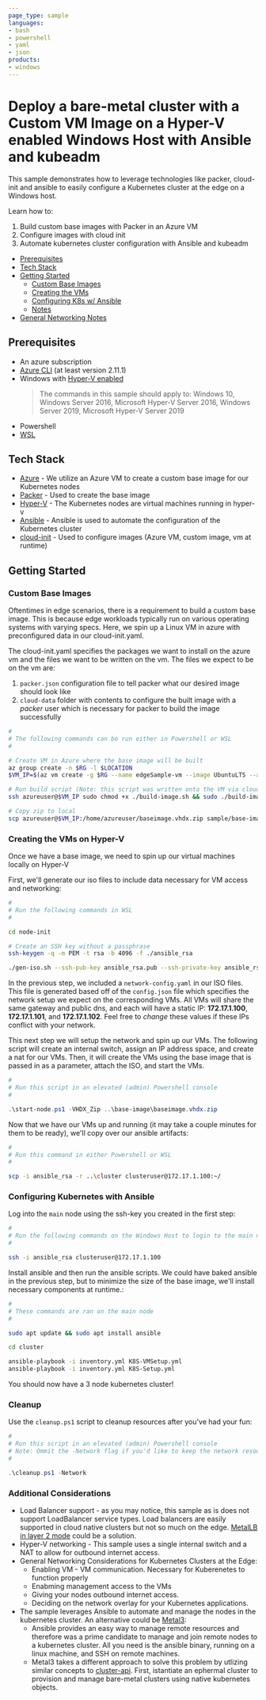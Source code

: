 ```yaml
---
page_type: sample
languages:
- bash
- powershell
- yaml
- json
products:
- windows
---
```


# Deploy a bare-metal cluster with a Custom VM Image on a Hyper-V enabled Windows Host with Ansible and kubeadm

This sample demonstrates how to leverage technologies like packer, cloud-init and ansible to easily configure a Kubernetes cluster at the edge on a Windows host.

Learn how to:

1. Build custom base images with Packer in an Azure VM
1. Configure images with cloud init
1. Automate kubernetes cluster configuration with Ansible and kubeadm

- [Prerequisites](#prerequisites)
- [Tech Stack](#tech-stack)
- [Getting Started](#getting-started)
  - [Custom Base Images](#custom-base-images)
  - [Creating the VMs](#creating-the-vms-on-hyper-v)
  - [Configuring K8s w/ Ansible](#configuring-kubernetes-with-ansible)
  - [Notes](#notes)
- [General Networking Notes](general-networking-notes)

## Prerequisites

- An azure subscription
- [Azure CLI](https://docs.microsoft.com/en-us/cli/azure/install-azure-cli) (at least version 2.11.1)
- Windows with [Hyper-V enabled](https://docs.microsoft.com/en-us/virtualization/hyper-v-on-windows/quick-start/enable-hyper-v#:~:text=Enable%20the%20Hyper-V%20role%20through%20Settings%20%201,4%20Select%20Hyper-V%20and%20click%20OK.%20See%20More)
  > The commands in this sample should apply to: Windows 10, Windows Server 2016, Microsoft Hyper-V Server 2016, Windows Server 2019, Microsoft Hyper-V Server 2019
- Powershell
- [WSL](https://docs.microsoft.com/en-us/windows/wsl/install-win10)

## Tech Stack

- [Azure](https://azure.microsoft.com/en-us/overview/what-is-azure/) - We utilize an Azure VM to create a custom base image for our Kubernetes nodes
- [Packer](https://www.packer.io/docs) - Used to create the base image
- [Hyper-V](https://docs.microsoft.com/en-us/windows-server/virtualization/hyper-v/hyper-v-technology-overview) - The Kubernetes nodes are virtual machines running in hyper-v
- [Ansible](https://docs.ansible.com/) - Ansible is used to automate the configuration of the Kubernetes cluster
- [cloud-init](https://cloudinit.readthedocs.io/) - Used to configure images (Azure VM, custom image, vm at runtime)

## Getting Started

### Custom Base Images

Oftentimes in edge scenarios, there is a requirement to build a custom base image. This is because edge workloads typically run on various operating systems with varying specs. Here, we spin up a Linux VM in azure with preconfigured data in our cloud-init.yaml. 

The cloud-init.yaml specifies the packages we want to install on the azure vm and the files we want to be written on the vm. The files we expect to be on the vm are:

  1. `packer.json` configuration file to tell packer what our desired image should look like
  1. `cloud-data` folder with contents to configure the built image with a *packer* user which is necessary for packer to build the image successfully
  
  ```sh
  #
  # The following commands can be run either in Powershell or WSL
  #

  # Create VM in Azure where the base image will be built
  az group create -n $RG -l $LOCATION
  $VM_IP=$(az vm create -g $RG --name edgeSample-vm --image UbuntuLTS --admin-username azureuser --ssh-key-value ~/.ssh/id_rsa.pub --custom-data base-image/cloud-init.yaml --query "publicIpAddress" -o tsv)

  # Run build script (Note: this script was written onto the VM via cloud-init)
  ssh azureuser@$VM_IP sudo chmod +x ./build-image.sh && sudo ./build-image.sh

  # Copy zip to local
  scp azureuser@$VM_IP:/home/azureuser/baseimage.vhdx.zip sample/base-image
  ```

### Creating the VMs on Hyper-V

Once we have a base image, we need to spin up our virtual machines locally on Hyper-V

First, we'll generate our iso files to include data necessary for VM access and networking:

  ```bash
  #
  # Run the following commands in WSL
  #

  cd node-init

  # Create an SSH key without a passphrase
  ssh-keygen -q -m PEM -t rsa -b 4096 -f ./ansible_rsa
  
  ./gen-iso.sh --ssh-pub-key ansible_rsa.pub --ssh-private-key ansible_rsa
  ```

In the previous step, we included a `network-config.yaml` in our ISO files. This file is generated based off of the `config.json` file which specifies the network setup we expect on the corresponding VMs. All VMs will share the same gateway and public dns, and each will have a static IP: **172.17.1.100**, **172.17.1.101**, and **172.17.1.102**. Feel free to *change* these values if these IPs conflict with your network.

This next step we will setup the network and spin up our VMs. The following script will create an internal switch, assign an IP address space, and create a nat for our VMs. Then, it will create the VMs using the base image that is passed in as a parameter, attach the ISO, and start the VMs.

  ```powershell
  #
  # Run this script in an elevated (admin) Powershell console
  #

  .\start-node.ps1 -VHDX_Zip ..\base-image\baseimage.vhdx.zip
  ```

Now that we have our VMs up and running (it may take a couple minutes for them to be ready), we'll copy over our ansible artifacts:

  ```bash
  #
  # Run this command in either Powershell or WSL
  #

  scp -i ansible_rsa -r ..\cluster clusteruser@172.17.1.100:~/
  ```

### Configuring Kubernetes with Ansible

Log into the `main` node using the ssh-key you created in the first step:

  ```sh
  #
  # Run the following commands on the Windows Host to login to the main node
  #

  ssh -i ansible_rsa clusteruser@172.17.1.100
  ```

Install ansible and then run the ansible scripts. We could have baked ansible in the previous step, but to minimize the size of the base image, we'll install necessary components at runtime.:

  ```sh
  #
  # These commands are ran on the main node
  #

  sudo apt update && sudo apt install ansible

  cd cluster

  ansible-playbook -i inventory.yml K8S-VMSetup.yml
  ansible-playbook -i inventory.yml K8S-Setup.yml
  ```
  
You should now have a 3 node kubernetes cluster!

### Cleanup

Use the `cleanup.ps1` script to cleanup resources after you've had your fun:

  ```powershell
  #
  # Run this script in an elevated (admin) Powershell console
  # Note: Ommit the -Network flag if you'd like to keep the network resources around
  #

  .\cleanup.ps1 -Network
  ```

### Additional Considerations

- Load Balancer support - as you may notice, this sample as is does not support LoadBalancer service types. Load balancers are easily supported in cloud native clusters but not so much on the edge. [MetalLB in layer 2 mode](https://metallb.universe.tf/configuration/#layer-2-configuration) could be a solution.
- Hyper-V networking - This sample uses a single internal switch and a NAT to allow for outbound internet access.
- General Networking Considerations for Kubernetes Clusters at the Edge:
  - Enabling VM - VM communication. Necessary for Kuberenetes to function properly
  - Enabming management access to the VMs
  - Giving your nodes outbound internet access.
  - Deciding on the network overlay for your Kubernetes applications.
- The sample leverages Ansible to automate and manage the nodes in the kubernetes cluster. An alternative could be [Metal3](https://metal3.io/documentation.html):
  - Ansible provides an easy way to manage remote resources and therefore was a prime candidate to manage and join remote nodes to a kubernetes cluster. All you need is the ansible binary, running on a linux machine, and SSH on remote machines.
  - Metal3 takes a different approach to solve this problem by utlizing similar concepts to [cluster-api](https://cluster-api.sigs.k8s.io/). First, istantiate an ephermal cluster to provision and manage bare-metal clusters using native kubernetes objects.
